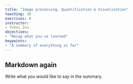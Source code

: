 ```yaml
---
title: "Image processing, Quantification & Visualization"
teaching: 30
exercises: 0
instructor:
- Yukai Zou
objectives:
- "Recap what you've learned"
keypoints:
- "A summary of everything so far"
---
```


## Markdown again

Write what you would like to say in the summary.
